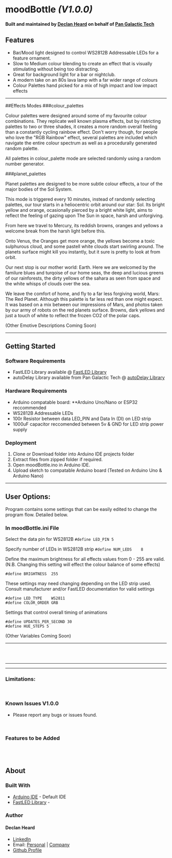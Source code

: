 # moodBottle *(V1.0.0)*
#### Built and maintained by [Declan Heard](mailto:pangalactictech@gmail.com "Email me!") on behalf of [Pan Galactic Tech](https://PanGalacticTech.com)

## Features
* Bar/Mood light designed to control WS2812B Addressable LEDs for a feature ornament.
* Slow to Medium colour blending to create an effect that is visually stimulating without being too distracting.
* Great for background light for a bar or nightclub.
* A modern take on an 80s lava lamp with a far wider range of colours
* Colour Palettes hand picked for a mix of high impact and low impact effects

___________________________________________________________________________________________________________

##Effects Modes
###colour_palettes

Colour palettes were designed around some of my favourite colour combinations. They replicate well known plasma effects,
but by ristricting palettes to two or three shades, it creates a more random overall feeling than a constantly cycling rainbow effect.
Don't worry though, for people who love the "RGB Rainbow" effect, several palettes are included which navigate the entire colour spectrum
as well as a procedurally generated random palette.

All palettes in colour_palette mode are selected randomly using a random number generator.


###planet_palettes

Planet palettes are designed to be more subtle colour effects, a tour of the major bodies of the Sol System.

This mode is triggered every 10 minutes, instead of randomly selecting palettes, our tour starts in a heliocentric orbit
around our star: Sol. Its bright yellow and orange, ocasionally pierced by a bright white light, aims to reflect 
the feeling of gazing upon The Sun in space, harsh and unforgiving. 

From here we travel to Mercury, its reddish browns, oranges and yellows a welcome break from the harsh light before this. 

Onto Venus, the Oranges get more orange, the yellows become a toxic sulphurous cloud, and some pastell white clouds 
start swirling around. The planets surface might kill you instantly, but it sure is pretty to look at from orbit.

Our next stop is our mother world: Earth. Here we are welcomed by the familure blues and turqoise of our home seas, the deep
and lucious greens of our rainforests, the dirty yellows of the sahara as seen from space and the white whisps of clouds over the sea.

We leave the comfort of home, and fly to a far less forgiving world, Mars: The Red Planet. Although this palette is far less red than
one might expect. It was based on a mix between our impressions of Mars, and photos taken by our army of robots on the red planets surface. 
Browns, dark yellows and just a touch of white to reflect the frozen CO2 of the polar caps.

(Other Emotive Descriptions Coming Soon)



___________________________________________________________________________________________________________

## Getting Started
### Software Requirements
* FastLED Library available @ [FastLED Library](https://github.com/FastLED/FastLED)
* autoDelay Library available from Pan Galactic Tech @ [autoDelay Library](https://github.com/PanGalacticTech/autoDelay_Library)

### Hardware Requirements
* Arduino compatable board:
**Arduino Uno/Nano or ESP32 reccommended
* WS2812B Addressable LEDs
* 100r Resistor between data LED_PIN and Data In (DI) on LED strip
* 1000uF capacitor reccomended between 5v & GND for LED strip power supply 


### Deployment
1. Clone or Download folder into Arduino IDE projects folder
2. Extract files from zipped folder if required.
3. Open moodBottle.ino in Arduino IDE.
4. Upload sketch to compatable Arduino board (Tested on Arduino Uno & Arduino Nano)

___________________________________________________________________________________________________________

## User Options:

Program contains some settings that can be easily edited to change the program flow. Detailed below.

### In moodBottle.ini File

Select the data pin for WS2812B
`#define LED_PIN 5`

Specify number of LEDs in WS2812B strip
`#define NUM_LEDS    8`

Define the maximum brightness for all effects values from 0 - 255 are valid.
(N.B. Changing this setting will effect the colour balance of some effects)

`#define BRIGHTNESS  255`

These settings may need changing depending on the LED strip used.
Consult manufacturer and/or FastLED documentation for valid settings

`#define LED_TYPE    WS2811` <br>
`#define COLOR_ORDER GRB`


Settings that control overall timing of animations

`#define UPDATES_PER_SECOND 30`<br>
`#define HUE_STEPS 5`       

(Other Variables Coming Soon)

________________________________________________________________________________________________________


<br>
<br>

___________________________________________________________________________________________________________
___________________________________________________________________________________________________________

### Limitations:



<br>

### Known Issues V1.0.0
  - Please report any bugs or issues found.

<br>

### Features to be Added 

<br>
<br>

## About
### Built With
* [Arduino IDE](https://www.arduino.cc/) - Default IDE
* [FastLED Library]( ) -


### Author
#### Declan Heard
* [LinkedIn](https://www.linkedin.com/in/declan-heard-91103b58/)
* Email: [Personal](mailto:dec.h38@gmail.com "dec.h38@gmail.com") | [Company](mailto:PanGalacticTech@gmail.com "PanGalacticTech@gmail.com")
* [Github Profile](https://github.com/PanGalacticTech)
